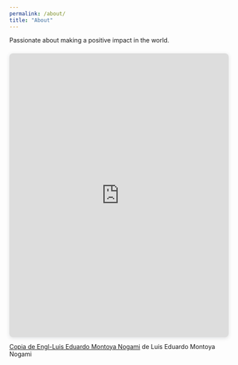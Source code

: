 ```yaml
---
permalink: /about/
title: "About"
---
```


Passionate about making a positive impact in the world.

<div style="position: relative; width: 100%; height: 0; padding-top: 129.4118%;
 padding-bottom: 0; box-shadow: 0 2px 8px 0 rgba(63,69,81,0.16); margin-top: 1.6em; margin-bottom: 0.9em; overflow: hidden;
 border-radius: 8px; will-change: transform;">
  <iframe loading="lazy" style="position: absolute; width: 100%; height: 100%; top: 0; left: 0; border: none; padding: 0;margin: 0;"
    src="https://www.canva.com/design/DAGb804T_v4/mULu32o6VAxVjx9t8XzbxQ/view?embed" allowfullscreen="allowfullscreen" allow="fullscreen">
  </iframe>
</div>
<a href="https:&#x2F;&#x2F;www.canva.com&#x2F;design&#x2F;DAGb804T_v4&#x2F;mULu32o6VAxVjx9t8XzbxQ&#x2F;view?utm_content=DAGb804T_v4&amp;utm_campaign=designshare&amp;utm_medium=embeds&amp;utm_source=link" target="_blank" rel="noopener">Copia de Engl-Luis Eduardo Montoya Nogami</a> de Luis Eduardo Montoya Nogami
